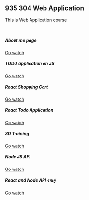 <html lang="en">
<head>
  <link rel="stylesheet" type="text/css" href="https://maxcdn.bootstrapcdn.com/bootstrap/4.0.0/css/bootstrap.min.css">
  <link rel="stylesheet" href="styles.css">
  <div class="container"><br />
    <h2>935 304 Web Application</h2>
    <p>This is Web Application course</p><br />
  </div>
</head>

<body>
  <div class="row">
    <div class="col-sm-10 col-md-6 col-lg-12">
      <div class="card mb-3">
        <div class="card-body">
    <h5 class="card-title">About me page</h5>
    <p class="card-text"></p>
    <a href="aboutme.html" class="btn btn-primary">Go watch</a>
        </div>
      </div>
    </div>
  </div>
  <div class="row">
    <div class="col-sm-10 col-md-6 col-lg-12">
      <div class="card mb-3">
        <div class="card-body">
    <h5 class="card-title">TODO application on JS</h5>
    <p class="card-text"></p>
    <a href="#" class="btn btn-primary">Go watch</a>
        </div>
      </div>
    </div>
  </div>
  <div class="row">
    <div class="col-sm-10 col-md-6 col-lg-12">
      <div class="card mb-3">
        <div class="card-body">
    <h5 class="card-title">React Shopping Cart</h5>
    <p class="card-text"></p>
    <a href="#" class="btn btn-primary">Go watch</a>
        </div>
      </div>
    </div>
  </div>
  <div class="row">
    <div class="col-sm-10 col-md-6 col-lg-12">
      <div class="card mb-3">
        <div class="card-body">
    <h5 class="card-title">React Todo Application</h5>
    <p class="card-text"></p>
    <a href="Todo/todo.html" class="btn btn-primary">Go watch</a>
        </div>
      </div>
    </div>
  </div>
    <div class="row">
    <div class="col-sm-10 col-md-6 col-lg-12">
      <div class="card mb-3">
        <div class="card-body">
    <h5 class="card-title">3D Training</h5>
    <p class="card-text"></p>
    <a href="3d.html" class="btn btn-primary">Go watch</a>
        </div>
      </div>
    </div>
  </div>
    <div class="row">
    <div class="col-sm-10 col-md-6 col-lg-12">
      <div class="card mb-3">
        <div class="card-body">
    <h5 class="card-title">Node JS API</h5>
    <p class="card-text"></p>
    <a href="#" class="btn btn-primary">Go watch</a>
        </div>
      </div>
    </div>
  </div>
    <div class="row">
    <div class="col-sm-10 col-md-6 col-lg-12">
      <div class="card mb-3">
        <div class="card-body">
    <h5 class="card-title">React and Node API งานคู่</h5>
    <p class="card-text"></p>
    <a href="#" class="btn btn-primary">Go watch</a>
        </div>
      </div>
    </div>
  </div>

</body>
</html>